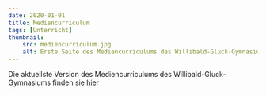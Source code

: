 ```yaml
---
date: 2020-01-01
title: Mediencurriculum
tags: [Unterricht]
thumbnail: 
    src: mediencurriculum.jpg
    alt: Erste Seite des Mediencurriculums des Willibald-Gluck-Gymnasiums
---
```


Die aktuellste Version des Mediencurriculums des Willibald-Gluck-Gymnasiums finden sie <a href="/documents/mediencurriculum.pdf" target = "_blank"> hier </a>